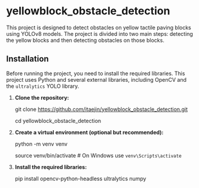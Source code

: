 # yellowblock_obstacle_detection

This project is designed to detect obstacles on yellow tactile paving blocks using YOLOv8 models. The project is divided into two main steps: detecting the yellow blocks and then detecting obstacles on those blocks.

## Installation

Before running the project, you need to install the required libraries. This project uses Python and several external libraries, including OpenCV and the `ultralytics` YOLO library.

1. **Clone the repository:**

   git clone https://github.com/itaejin/yellowblock_obstacle_detection.git
   
   cd yellowblock_obstacle_detection

3. **Create a virtual environment (optional but recommended):**

    python -m venv venv
   
    source venv/bin/activate  # On Windows use `venv\Scripts\activate`

5. **Install the required libraries:**

    pip install opencv-python-headless ultralytics numpy
